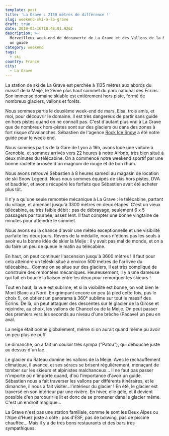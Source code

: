 ```yaml
---
template: post
title: 'La Grave : 2150 mètres de différence !'
slug: weekend-ski-a-la-grave
draft: true
date: 2019-03-16T18:48:01.926Z
description: >-
  Merveilleux week-end de découverte de La Grave et des Vallons de la Meije avec
  un guide
category: weekend
tags:
  - ski
country: France
city:
  - La Grave
---
```

La station de ski de La Grave est perchée à 1135 mètres aux abords du massif de la Meije, le 2ème plus haut sommet du parc national des Écrins. Son immense domaine skiable est entièrement hors piste, formé de nombreux glaciers, vallons et forêts. 

Nous sommes partis le deuxième week-end de mars, Elsa, trois amis, et moi, pour découvrir le domaine. Il est très dangereux de partir sans guide en hors pistes quand on ne connaît pas. C'est d'autant plus vrai à La Grave que de nombreux hors-pistes sont sur des glaciers ou dans des zones à fort risque d'avalanches. Sébastien de l'agence [Rock Ice Snow](https://www.rock-ice-snow.com/) a été notre guide pour le week-end. 

Nous sommes partis de la Gare de Lyon à 16h, avons loué une voiture à Grenoble, et sommes arrivés vers 22 heures à notre Airbnb, très bien situé à deux minutes du télécabine. On a commencé notre weekend sportif par une bonne raclette arrosée d'un magnum de rouge et de bon rhum.

Nous avons retrouvé Sébastien à 8 heures samedi au magasin de location de ski Snow Legend. Nous nous sommes équipés de skis hors pistes, DVA et baudrier, et avons récupéré les forfaits que Sébastien avait été acheter plus tôt. 

Il n'y a qu'une seule remontée mécanique à La Grave : le télécabine, partant du village, et amenant jusqu'à 3300 mètres en deux étapes. C'est un vieux télécabine, au très faible débit : pas de débrayage, seulement 6 x 5 passagers par tournée, assez lent. Il faut compter une bonne vingtaine de minutes pour atteindre le sommet. 

Nous avons eu la chance d'avoir une météo exceptionnelle et une visibilité parfaite les deux jours. Revers de la médaille, nous n'étions pas les seuls à avoir eu la bonne idée de skier la Meije : il y avait pas mal de monde, et on a du faire un peu de queue le matin au télécabine. 

En haut, on peut continuer l'ascension jusqu'à 3600 mètres ! Il faut pour cela atteindre un téléski situé à environ 500 mètres de l'arrivée du télécabine... Comme on se situe sur des glaciers, il est très compliqué de construire des remontées mécaniques. Heureusement, il y a une dameuse qui fait en boucle la liaison entre les deux pour remorquer les skieurs !

Tout en haut, la vue est sublime, et si la visibilité est bonne, on voit bien le Mont Blanc au Nord. En grimpant encore un peu (à pied cette fois, pas le choix !), on obtient un panorama à 360° sublime sur tout le massif des Écrins. De là, on peut attaquer des descentes sur le glacier de la Girose et rejoindre, au choix, les vallons de Chancel ou de la Meije. On peut passer des premiers vers les seconds au niveau d'une brèche (Pacave) un peu en aval. 

La neige était bonne globalement, même si on aurait quand même pu avoir un peu plus de puff. 

Le dimanche, on a fait un couloir très sympa ("Patou"), qui débouche juste au dessus d'un lac.

Le glacier du Rateau domine les vallons de la Meije. Avec le réchauffement climatique, il avance, et ses séracs se brisent régulièrement, menaçant de tomber sur les skieurs et alpinistes malchanceux... Il ne faut pas passer n'importe où n'importe quand, d'où l'importance d'avoir un guide. Sébastien nous a fait traverser les vallons par différents itinéraires, et le dimanche, il nous a fait visiter...l'intérieur du glacier ! En été, le glacier est traversé en son intérieur par une rivière. En hiver, elle gèle, et il devient possible d'en parcourir le lit et donc de se promener dans le glacier même. C'est un endroit magique...

La Grave n'est pas une station familiale, comme le sont les Deux Alpes ou l'Alpe d'Huez juste à côté : pas d'ESF, pas de bolwing, pas de piscine chauffée... Mais il y a de très bons restaurants et des bars très sympathiques.
